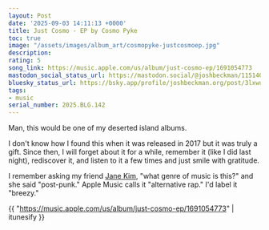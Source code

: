 ```yaml
---
layout: Post
date: '2025-09-03 14:11:13 +0000'
title: Just Cosmo - EP by Cosmo Pyke
toc: true
image: "/assets/images/album_art/cosmopyke-justcosmoep.jpg"
description:
rating: 5
song_link: https://music.apple.com/us/album/just-cosmo-ep/1691054773
mastodon_social_status_url: https://mastodon.social/@joshbeckman/115140876247428287
bluesky_status_url: https://bsky.app/profile/joshbeckman.org/post/3lxwucpa4k22z
tags:
- music
serial_number: 2025.BLG.142
---
```

Man, this would be one of my deserted island albums.

I don't know how I found this when it was released in 2017 but it was truly a gift. Since then, I will forget about it for a while, remember it (like I did last night), rediscover it, and listen to it a few times and just smile with gratitude.

I remember asking my friend [Jane Kim](https://www.janeskim.com/), "what genre of music is this?" and she said "post-punk." Apple Music calls it "alternative rap." I'd label it "breezy."

{{ "https://music.apple.com/us/album/just-cosmo-ep/1691054773" | itunesify }}
